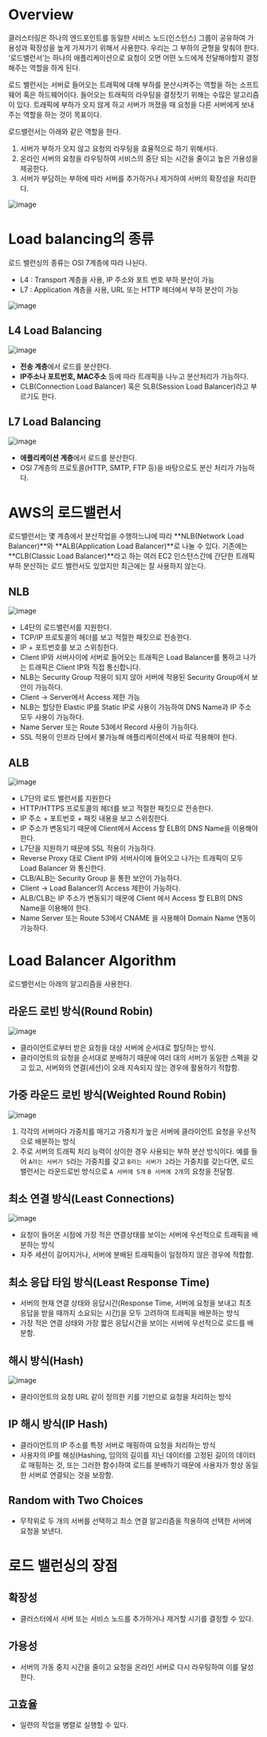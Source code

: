 # Overview

클러스터링은 하나의 엔드포인트를 동일한 서비스 노드(인스턴스) 그룹이 공유하여 가용성과 확장성을 높게 가져가기 위해서 사용한다. 우리는 그 부하의 균형을 맞춰야 한다. ‘로드밸런서’는 하나의 애플리케이션으로 요청이 오면 어떤 노드에게 전달해야할지 결정해주는 역할을 하게 된다. 

로드 밸런서는 서버로 들어오는 트래픽에 대해 부하를 분산시켜주는 역할을 하는 소프트웨어 혹은 하드웨어이다. 들어오는 트래픽의 라우팅을 결정짓기 위해는 수많은 알고리즘이 있다. 트래픽에 부하가 오지 않게 하고 서버가 꺼졌을 때 요청을 다른 서버에게 보내주는 역할을 하는 것이 목표이다.

로드밸런서는 아래와 같은 역할을 한다.

1. 서버가 부하가 오지 않고 요청의 라우팅을 효율적으로 하기 위해서다.
2. 온라인 서버의 요청을 라우팅하여 서비스의 중단 되는 시간을 줄이고 높은 가용성을 제공한다.
3. 서버가 부담하는 부하에 따라 서버를 추가하거나 제거하여 서버의 확장성을 처리한다.

![image](https://user-images.githubusercontent.com/66561524/194558434-33fe0936-0628-48a0-a0e8-c56adf9e734c.png)

# Load balancing의 종류

로드 밸런싱의 종류는 OSI 7계층에 따라 나뉜다.

- L4 : Transport 계층을 사용, IP 주소와 포트 번호 부하 분산이 가능
- L7 : Application 계층을 사용, URL 또는 HTTP 헤더에서 부하 분산이 가능

![image](https://user-images.githubusercontent.com/66561524/194558474-3ee9fd94-cdc3-41c2-abda-3a6fe727a0dc.png)

## L4 Load Balancing

![image](https://user-images.githubusercontent.com/66561524/194558503-0a3e573e-9561-46b5-93ab-799b536b1e14.png)

- **전송 계층**에서 로드를 분산한다.
- **IP주소나 포트번호, MAC주소** 등에 따라 트래픽을 나누고 분산처리가 가능하다.
- CLB(Connection Load Balancer) 혹은 SLB(Session Load Balancer)라고 부르기도 한다.

## L7 Load Balancing

![image](https://user-images.githubusercontent.com/66561524/194558560-e80d15e7-813a-4ce6-b3e2-bcf6b4969a97.png)

- **애플리케이션 계층**에서 로드를 분산한다.
- OSI 7계층의 프로토콜(HTTP, SMTP, FTP 등)을 바탕으로도 분산 처리가 가능하다.

# AWS의 로드밸런서

로드밸런서는 몇 계층에서 분산작업을 수행하느냐에 따라 **NLB(Network Load Balancer)**와 **ALB(Application Load Balancer)**로 나눌 수 있다. 기존에는 **CLB(Classic Load Balancer)**라고 하는 여러 EC2 인스턴스간에 간단한 트래픽 부하 분산하는 로드 밸런서도 있었지만 최근에는 잘 사용하지 않는다.

## NLB

![image](https://user-images.githubusercontent.com/66561524/194558600-64220462-11c3-494a-bdc0-f9a9e6be9795.png)

- L4단의 로드밸런서를 지원한다.
- TCP/IP 프로토콜의 헤더를 보고 적절한 패킷으로 전송한다.
- IP + 포트번호를 보고 스위칭한다.
- Client IP와 서버사이에 서버로 들어오는 트래픽은 Load Balancer를 통하고 나가는 트래픽은 Client IP와 직접 통신합니다.
- NLB는 Security Group 적용이 되지 않아 서버에 적용된 Security Group에서 보안이 가능하다.
- Client → Server에서 Access 제한 가능
- NLB는 할당한 Elastic IP를 Static IP로 사용이 가능하여 DNS Name과 IP 주소 모두 사용이 가능하다.
- Name Server 또는 Route 53에서 Record 사용이 가능하다.
- SSL 적용이 인프라 단에서 불가능해 애플리케이션에서 따로 적용해야 한다.

## ALB

![image](https://user-images.githubusercontent.com/66561524/194558685-2508c160-d65f-4e45-9c5b-c93866886140.png)

- L7단의 로드 밸런서를 지원한다
- HTTP/HTTPS 프로토콜의 헤더를 보고 적절한 패킷으로 전송한다.
- IP 주소 + 포트번호 + 패킷 내용을 보고 스위칭한다.
- IP 주소가 변동되기 때문에 Client에서 Access 할 ELB의 DNS Name을 이용해야 한다.
- L7단을 지원하기 때문에 SSL 적용이 가능하다.
- Reverse Proxy 대로 Client IP와 서버사이에 들어오고 나가는 트래픽이 모두 Load Balancer 와 통신한다.
- CLB/ALB는 Security Group 을 통한 보안이 가능하다.
- Client → Load Balancer의 Access 제한이 가능하다.
- ALB/CLB는 IP 주소가 변동되기 때문에 Client 에서 Access 할 ELB의 DNS Name을 이용해야 한다.
- Name Server 또는 Route 53에서 CNAME 을 사용해야 Domain Name 연동이 가능하다.

# Load Balancer Algorithm

로드밸런서는 아래의 알고리즘을 사용한다.

## 라운드 로빈 방식(Round Robin)

![image](https://user-images.githubusercontent.com/66561524/194559259-318eab48-66f9-436b-ac50-abb57aae55dc.png)


- 클라이언트로부터 받은 요청을 대상 서버에 순서대로 할당하는 방식.
- 클라이언트의 요청을 순서대로 분배하기 때문에 여러 대의 서버가 동일한 스펙을 갖고 있고, 서버와의 연결(세션)이 오래 지속되지 않는 경우에 활용하기 적합함.

## 가중 라운드 로빈 방식(Weighted Round Robin)

![image](https://user-images.githubusercontent.com/66561524/194559280-f99837a4-32d4-4873-b82a-368c31847385.png)

1. 각각의 서버마다 가중치를 매기고 가중치가 높은 서버에 클라이언트 요청을 우선적으로 배분하는 방식
2. 주로 서버의 트래픽 처리 능력이 상이한 경우 사용되는 부하 분산 방식이다. 예를 들어 `A라는 서버가 5`라는 가중치를 갖고 `B라는 서버가 2`라는 가중치를 갖는다면, 로드밸런서는 라운드로빈 방식으로 `A 서버에 5개` `B 서버에 2개`의 요청을 전달함.

## 최소 연결 방식(Least Connections)

![image](https://user-images.githubusercontent.com/66561524/194559312-08909a44-33ee-4195-8421-106a4037a779.png)

- 요청이 들어온 시점에 가장 적은 연결상태를 보이는 서버에 우선적으로 트래픽을 배분하는 방식
- 자주 세션이 길어지거나, 서버에 분배된 트래픽들이 일정하지 않은 경우에 적합함.

## 최소 응답 타임 방식(Least Response Time)

- 서버의 현재 연결 상태와 응답시간(Response Time, 서버에 요청을 보내고 최초 응답을 받을 때까지 소요되는 시간)을 모두 고려하여 트래픽을 배분하는 방식
- 가장 적은 연결 상태와 가장 짧은 응답시간을 보이는 서버에 우선적으로 로드를 배분함.

## 해시 방식(Hash)

![image](https://user-images.githubusercontent.com/66561524/194559363-0d04743a-b8a5-4229-8c9a-e4f1a0c001fb.png)


- 클라이언트의 요청 URL 같이 정의한 키를 기반으로 요청을 처리하는 방식

## IP 해시 방식(IP Hash)

- 클라이언트의 IP 주소를 특정 서버로 매핑하여 요청을 처리하는 방식
- 사용자의 IP를 해싱(Hashing, 임의의 길이를 지닌 데이터를 고정된 길이의 데이터로 매핑하는 것, 또는 그러한 함수)하여 로드를 분배하기 때문에 사용자가 항상 동일한 서버로 연결되는 것을 보장함.

## Random with Two Choices

- 무작위로 두 개의 서버를 선택하고 최소 연결 알고리즘을 적용하여 선택한 서버에 요청을 보낸다.

# 로드 밸런싱의 장점

## 확장성

- 클러스터에서 서버 또는 서비스 노드를 추가하거나 제거할 시기를 결정할 수 있다.

## 가용성

- 서버의 가동 중지 시간을 줄이고 요청을 온라인 서버로 다시 라우팅하여 이를 달성한다.

## 고효율

- 일련의 작업을 병렬로 실행할 수 있다.


